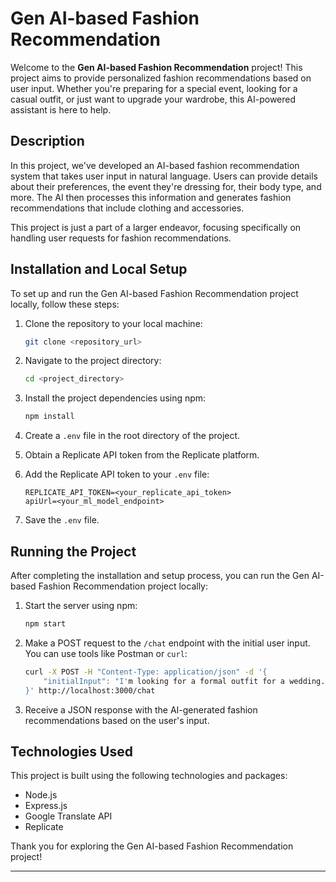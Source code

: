 # Gen AI-based Fashion Recommendation

Welcome to the **Gen AI-based Fashion Recommendation** project! This project aims to provide personalized fashion recommendations based on user input. Whether you're preparing for a special event, looking for a casual outfit, or just want to upgrade your wardrobe, this AI-powered assistant is here to help.

## Description

In this project, we've developed an AI-based fashion recommendation system that takes user input in natural language. Users can provide details about their preferences, the event they're dressing for, their body type, and more. The AI then processes this information and generates fashion recommendations that include clothing and accessories.

This project is just a part of a larger endeavor, focusing specifically on handling user requests for fashion recommendations.

## Installation and Local Setup

To set up and run the Gen AI-based Fashion Recommendation project locally, follow these steps:

1. Clone the repository to your local machine:

    ```bash
    git clone <repository_url>
    ```

2. Navigate to the project directory:

    ```bash
    cd <project_directory>
    ```

3. Install the project dependencies using npm:

    ```bash
    npm install
    ```

4. Create a `.env` file in the root directory of the project.

5. Obtain a Replicate API token from the Replicate platform.

6. Add the Replicate API token to your `.env` file:

    ```
    REPLICATE_API_TOKEN=<your_replicate_api_token>
    apiUrl=<your_ml_model_endpoint>
    ```

7. Save the `.env` file.

## Running the Project

After completing the installation and setup process, you can run the Gen AI-based Fashion Recommendation project locally:

1. Start the server using npm:

    ```bash
    npm start
    ```

2. Make a POST request to the `/chat` endpoint with the initial user input. You can use tools like Postman or `curl`:

    ```bash
    curl -X POST -H "Content-Type: application/json" -d '{
        "initialInput": "I'm looking for a formal outfit for a wedding. I'm a tall person with an athletic body type."
    }' http://localhost:3000/chat
    ```

3. Receive a JSON response with the AI-generated fashion recommendations based on the user's input.

## Technologies Used

This project is built using the following technologies and packages:

-   Node.js
-   Express.js
-   Google Translate API
-   Replicate

Thank you for exploring the Gen AI-based Fashion Recommendation project!

---
